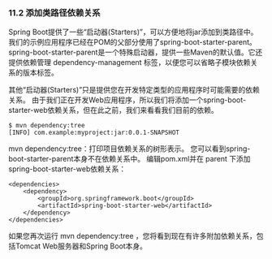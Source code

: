 ### 11.2 添加类路径依赖关系

Spring Boot提供了一些“启动器(Starters)”，可以方便地将jar添加到类路径中。我们的示例应用程序已经在POM的父部分使用了spring-boot-starter-parent。spring-boot-starter-parent是一个特殊启动器，提供一些Maven的默认值。它还提供依赖管理 dependency-management 标签，以便您可以省略子模块依赖关系的版本标签。

其他“启动器(Starters)”只是提供您在开发特定类型的应用程序时可能需要的依赖关系。 由于我们正在开发Web应用程序，所以我们将添加一个spring-boot-starter-web依赖关系，但在此之前，我们来看看我们目前的依赖。
```
$ mvn dependency:tree
[INFO] com.example:myproject:jar:0.0.1-SNAPSHOT
```
mvn dependency:tree：打印项目依赖关系的树形表示。 您可以看到spring-boot-starter-parent本身不在依赖关系中。 编辑pom.xml并在 parent 下添加spring-boot-starter-web依赖关系：
```
<dependencies>
    <dependency>
        <groupId>org.springframework.boot</groupId>
        <artifactId>spring-boot-starter-web</artifactId>
    </dependency>
</dependencies>
```
如果您再次运行 mvn dependency:tree ，您将看到现在有许多附加依赖关系，包括Tomcat Web服务器和Spring Boot本身。